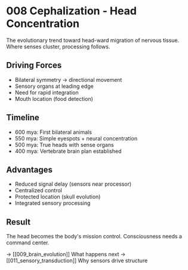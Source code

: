# 008 Cephalization - Head Concentration

The evolutionary trend toward head-ward migration of nervous tissue.
Where senses cluster, processing follows.

## Driving Forces
- Bilateral symmetry → directional movement
- Sensory organs at leading edge
- Need for rapid integration
- Mouth location (food detection)

## Timeline
- 600 mya: First bilateral animals
- 550 mya: Simple eyespots + neural concentration
- 500 mya: True heads with sense organs
- 400 mya: Vertebrate brain plan established

## Advantages
- Reduced signal delay (sensors near processor)
- Centralized control
- Protected location (skull evolution)
- Integrated sensory processing

## Result
The head becomes the body's mission control. Consciousness
needs a command center.

→ [[009_brain_evolution]] What happens next
→ [[011_sensory_transduction]] Why sensors drive structure